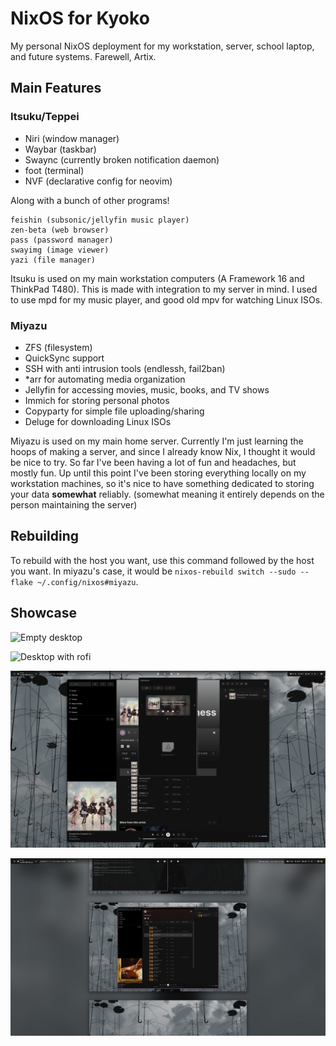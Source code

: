 # NixOS for Kyoko

My personal NixOS deployment for my workstation, server, school laptop, and future systems. Farewell, Artix.

## Main Features

### Itsuku/Teppei

- Niri (window manager)
- Waybar (taskbar)
- Swaync (currently broken notification daemon)
- foot (terminal)
- NVF (declarative config for neovim)

Along with a bunch of other programs!

```
feishin (subsonic/jellyfin music player)
zen-beta (web browser)
pass (password manager)
swayimg (image viewer)
yazi (file manager)
```

Itsuku is used on my main workstation computers (A Framework 16 and ThinkPad T480). This is made with integration to my server in mind. I used to use mpd for my music player, and good old mpv for watching Linux ISOs.

### Miyazu

- ZFS (filesystem)
- QuickSync support
- SSH with anti intrusion tools (endlessh, fail2ban)
- *arr for automating media organization
- Jellyfin for accessing movies, music, books, and TV shows
- Immich for storing personal photos
- Copyparty for simple file uploading/sharing
- Deluge for downloading Linux ISOs

Miyazu is used on my main home server. Currently I'm just learning the hoops of making a server, and since I already know Nix, I thought it would be nice to try. So far I've been having a lot of fun and headaches, but mostly fun. Up until this point I've been storing everything locally on my workstation machines, so it's nice to have something dedicated to storing your data **somewhat** reliably. (somewhat meaning it entirely depends on the person maintaining the server)

## Rebuilding

To rebuild with the host you want, use this command followed by the host you want. In miyazu's case, it would be `nixos-rebuild switch --sudo --flake ~/.config/nixos#miyazu`.

## Showcase

![Empty desktop](/papes/showcase/2025-10-04-143158_niri.png)

![Desktop with rofi](/papes/showcase/2025-10-04-143201_niri.png)

![Desktop with swaync and PEAK song](/papes/showcase/2025-10-04-143211_niri.png)

![Overview with PEAK album](/papes/showcase/2025-10-04-154749_niri.png)
